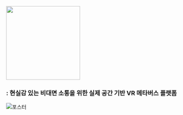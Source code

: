 <img src="https://user-images.githubusercontent.com/78535339/169462650-14f6e10b-93f1-4bd3-90a6-425d89a21911.png" width="200"/>

### : 현실감 있는 비대면 소통을 위한 실제 공간 기반 VR 메타버스 플랫폼


![포스터](https://user-images.githubusercontent.com/78535339/169461184-0979aa94-8535-4cba-b2b6-919addd1d39e.jpg)
